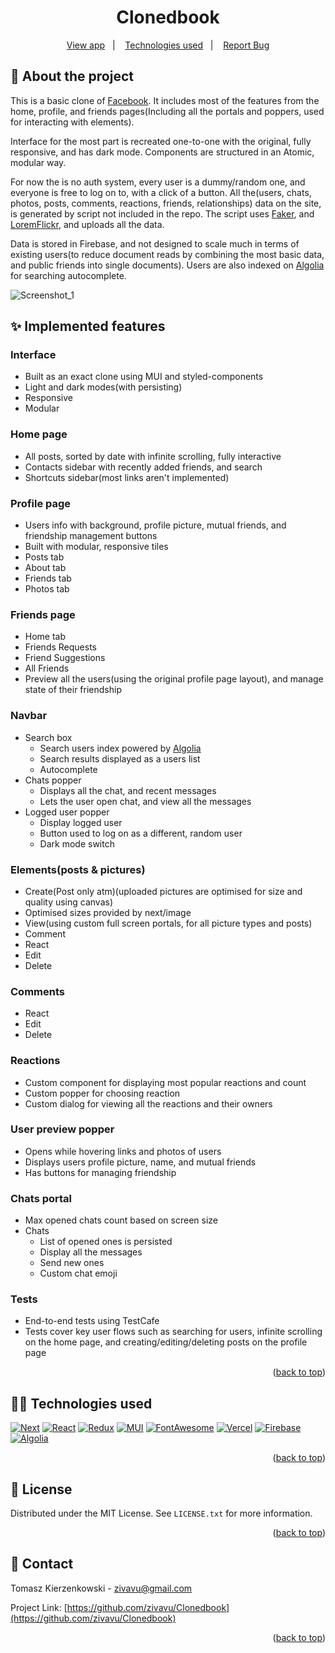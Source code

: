 <a name="readme-top"></a>

<h1 align="center">Clonedbook</h1>
<p align="center">
  <a href="https://clonedbook.vercel.app/">View app</a>&nbsp;&nbsp;&nbsp;|&nbsp;&nbsp;&nbsp;
  <a href="#memo-license">Technologies used</a>&nbsp;&nbsp;&nbsp;|&nbsp;&nbsp;&nbsp;
  <a href="https://github.com/zivavu/facebook-clone/issues">Report Bug</a>
</p>

## :rocket: About the project

This is a basic clone of <a href="https://www.facebook.com/">Facebook</a>.
It includes most of the features from the home, profile, and friends pages(Including all the portals and poppers, used for interacting with elements).

Interface for the most part is recreated one-to-one with the original, fully responsive, and has dark mode.
Components are structured in an Atomic, modular way.

For now the is no auth system, every user is a dummy/random one, and everyone is free to log on to, with a click of a button.
All the(users, chats, photos, posts, comments, reactions, friends, relationships) data on the site, is generated by script not included in the repo.
The script uses <a href="https://fakerjs.dev//">Faker</a>, and <a href="https://loremflickr.com/">LoremFlickr</a>, and uploads all the data.

Data is stored in Firebase, and not designed to scale much in terms of existing users(to reduce document reads by combining the most basic data, and public friends into single documents).
Users are also indexed on <a href="https://www.algolia.com/">Algolia</a> for searching autocomplete.

![Screenshot_1](https://github.com/zivavu/facebook-clone/assets/107223633/2d419cbd-4869-4a79-8007-445d65b4c9b8)

## :sparkles: Implemented features

### Interface

- Built as an exact clone using MUI and styled-components
- Light and dark modes(with persisting)
- Responsive
- Modular

### Home page

- All posts, sorted by date with infinite scrolling, fully interactive
- Contacts sidebar with recently added friends, and search
- Shortcuts sidebar(most links aren't implemented)

### Profile page

- Users info with background, profile picture, mutual friends, and friendship management buttons
- Built with modular, responsive tiles
- Posts tab
- About tab
- Friends tab
- Photos tab

### Friends page

- Home tab
- Friends Requests
- Friend Suggestions
- All Friends
- Preview all the users(using the original profile page layout), and manage state of their friendship

### Navbar

- Search box
  - Search users index powered by <a href="https://www.algolia.com/">Algolia</a>
  - Search results displayed as a users list
  - Autocomplete
- Chats popper
  - Displays all the chat, and recent messages
  - Lets the user open chat, and view all the messages
- Logged user popper
  - Display logged user
  - Button used to log on as a different, random user
  - Dark mode switch

### Elements(posts & pictures)

- Create(Post only atm)(uploaded pictures are optimised for size and quality using canvas)
- Optimised sizes provided by next/image
- View(using custom full screen portals, for all picture types and posts)
- Comment
- React
- Edit
- Delete

### Comments

- React
- Edit
- Delete

### Reactions

- Custom component for displaying most popular reactions and count
- Custom popper for choosing reaction
- Custom dialog for viewing all the reactions and their owners

### User preview popper

- Opens while hovering links and photos of users
- Displays users profile picture, name, and mutual friends
- Has buttons for managing friendship

### Chats portal

- Max opened chats count based on screen size
- Chats
  - List of opened ones is persisted
  - Display all the messages
  - Send new ones
  - Custom chat emoji

### Tests

- End-to-end tests using TestCafe
- Tests cover key user flows such as searching for users, infinite scrolling on the home page, and creating/editing/deleting posts on the profile page

<p align="right">(<a href="#readme-top">back to top</a>)</p>

## :technologist: Technologies used

[![Next][Next.js]][Next-url]
[![React][React.js]][React-url]
[![Redux][Redux.js]][Redux-url]
[![MUI][MaterialUI]][MaterialUI-url]
[![FontAwesome][FontAwesome]][FontAwesome-url]
[![Vercel][Vercel]][Vercel-url]
[![Firebase][Firebase]][Firebase-url]
[![Algolia][Algolia]][Algolia-url]

<p align="right">(<a href="#readme-top">back to top</a>)</p>

<!-- LICENSE -->

## :memo: License

Distributed under the MIT License. See `LICENSE.txt` for more information.

<p align="right">(<a href="#readme-top">back to top</a>)</p>

<!-- CONTACT -->

## :speech_balloon: Contact

Tomasz Kierzenkowski - zivavu@gmail.com

Project Link: [https://github.com/zivavu/Clonedbook](https://github.com/zivavu/Clonedbook)

<p align="right">(<a href="#readme-top">back to top</a>)</p>

<!-- MARKDOWN LINKS & IMAGES -->
<!-- https://www.markdownguide.org/basic-syntax/#reference-style-links -->

[Next.js]: https://a11ybadges.com/badge?logo=nextdotjs
[Next-url]: https://nextjs.org/
[React.js]: https://a11ybadges.com/badge?logo=react
[React-url]: https://reactjs.org/
[Redux.js]: https://a11ybadges.com/badge?logo=redux
[Redux-url]: https://redux.js.org/
[MaterialUI]: https://a11ybadges.com/badge?logo=materialui
[MaterialUI-url]: https://mui.com/
[FontAwesome]: https://a11ybadges.com/badge?logo=fontawesome
[FontAwesome-url]: https://fontawesome.com/
[Firebase]: https://a11ybadges.com/badge?logo=firebase
[Firebase-url]: https://firebase.google.com/
[Algolia]: https://a11ybadges.com/badge?logo=algolia
[Algolia-url]: https://www.algolia.com/
[Vercel]: https://a11ybadges.com/badge?logo=vercel
[Vercel-url]: https://vercel.com
